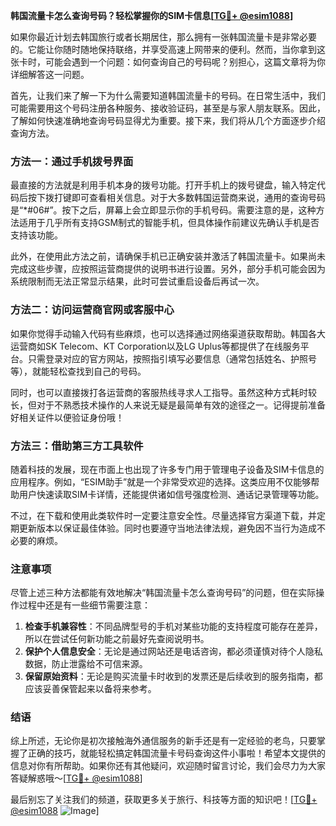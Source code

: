 **韩国流量卡怎么查询号码？轻松掌握你的SIM卡信息[[TG💪+ @esim1088](https://t.me/s/esim1088)]**

如果你最近计划去韩国旅行或者长期居住，那么拥有一张韩国流量卡是非常必要的。它能让你随时随地保持联络，并享受高速上网带来的便利。然而，当你拿到这张卡时，可能会遇到一个问题：如何查询自己的号码呢？别担心，这篇文章将为你详细解答这一问题。

首先，让我们来了解一下为什么需要知道韩国流量卡的号码。在日常生活中，我们可能需要用这个号码注册各种服务、接收验证码，甚至是与家人朋友联系。因此，了解如何快速准确地查询号码显得尤为重要。接下来，我们将从几个方面逐步介绍查询方法。

### 方法一：通过手机拨号界面

最直接的方法就是利用手机本身的拨号功能。打开手机上的拨号键盘，输入特定代码后按下拨打键即可查看相关信息。对于大多数韩国运营商来说，通用的查询号码是“*#06#”。按下之后，屏幕上会立即显示你的手机号码。需要注意的是，这种方法适用于几乎所有支持GSM制式的智能手机，但具体操作前建议先确认手机是否支持该功能。

此外，在使用此方法之前，请确保手机已正确安装并激活了韩国流量卡。如果尚未完成这些步骤，应按照运营商提供的说明书进行设置。另外，部分手机可能会因为系统限制而无法正常显示结果，此时可尝试重启设备后再试一次。

### 方法二：访问运营商官网或客服中心

如果你觉得手动输入代码有些麻烦，也可以选择通过网络渠道获取帮助。韩国各大运营商如SK Telecom、KT Corporation以及LG Uplus等都提供了在线服务平台。只需登录对应的官方网站，按照指引填写必要信息（通常包括姓名、护照号等），就能轻松查找到自己的号码。

同时，也可以直接拨打各运营商的客服热线寻求人工指导。虽然这种方式耗时较长，但对于不熟悉技术操作的人来说无疑是最简单有效的途径之一。记得提前准备好相关证件以便验证身份哦！

### 方法三：借助第三方工具软件

随着科技的发展，现在市面上也出现了许多专门用于管理电子设备及SIM卡信息的应用程序。例如，“ESIM助手”就是一个非常受欢迎的选择。这类应用不仅能够帮助用户快速读取SIM卡详情，还能提供诸如信号强度检测、通话记录管理等功能。

不过，在下载和使用此类软件时一定要注意安全性。尽量选择官方渠道下载，并定期更新版本以保证最佳体验。同时也要遵守当地法律法规，避免因不当行为造成不必要的麻烦。

### 注意事项

尽管上述三种方法都能有效地解决“韩国流量卡怎么查询号码”的问题，但在实际操作过程中还是有一些细节需要注意：

1. **检查手机兼容性**：不同品牌型号的手机对某些功能的支持程度可能存在差异，所以在尝试任何新功能之前最好先查阅说明书。
2. **保护个人信息安全**：无论是通过网站还是电话咨询，都必须谨慎对待个人隐私数据，防止泄露给不可信来源。
3. **保留原始资料**：无论是购买流量卡时收到的发票还是后续收到的服务指南，都应该妥善保管起来以备将来参考。

### 结语

综上所述，无论你是初次接触海外通信服务的新手还是有一定经验的老鸟，只要掌握了正确的技巧，就能轻松搞定韩国流量卡号码查询这件小事啦！希望本文提供的信息对你有所帮助。如果你还有其他疑问，欢迎随时留言讨论，我们会尽力为大家答疑解惑哦～[[TG💪+ @esim1088](https://t.me/s/esim1088)]

最后别忘了关注我们的频道，获取更多关于旅行、科技等方面的知识吧！[[TG💪+ @esim1088](https://t.me/s/esim1088) ![Image](https://i.postimg.cc/4NQfJmqS/Snipaste-2025-05-13-00-14-12.png)]